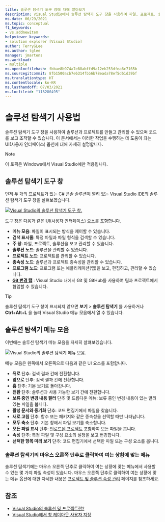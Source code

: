```yaml
---
title: 솔루션 탐색기 도구 창에 대해 알아보기
description: Visual Studio에서 솔루션 탐색기 도구 창을 사용하여 파일, 프로젝트, 솔루션을 만들고 관리하는 방법을 알아봅니다.
ms.date: 06/29/2021
ms.topic: conceptual
f1_keywords:
- vs.addnewitem
helpviewer_keywords:
- solution explorer [Visual Studio]
author: TerryGLee
ms.author: tglee
manager: jmartens
ms.workload:
- multiple
ms.openlocfilehash: fbbae8b974a7e88abffd9a12eb253dfea6c7165b
ms.sourcegitcommit: 8fb1500acb7e6314fbb6b78eada78ef5d61d39bf
ms.translationtype: HT
ms.contentlocale: ko-KR
ms.lasthandoff: 07/03/2021
ms.locfileid: "113280495"
---
```

# <a name="how-to-use-solution-explorer"></a>솔루션 탐색기 사용법

솔루션 탐색기 도구 창을 사용하여 솔루션과 프로젝트를 만들고 관리할 수 있으며 코드를 보고 조작할 수 있습니다. 이 문서에서는 이러한 작업을 수행하는 데 도움이 되는 UI(사용자 인터페이스) 옵션에 대해 자세히 설명합니다.

> [!NOTE]
> 이 토픽은 Windows에서 Visual Studio에만 적용됩니다.

## <a name="solution-explorer-tool-window"></a>솔루션 탐색기 도구 창

먼저 두 개의 프로젝트가 있는 C# 콘솔 솔루션이 열려 있는 [Visual Studio IDE](../get-started/visual-studio-ide.md)의 솔루션 탐색기 도구 창을 살펴보겠습니다.

[![Visual Studio의 솔루션 탐색기 도구 창.](media/solution-explorer-tool-window.png)](media/solution-explorer-tool-window.png#lightbox)

도구 창은 다음과 같은 UI(사용자 인터페이스) 요소를 포함합니다.

- **메뉴 모음**: 파일이 표시되는 방식을 제어할 수 있습니다.
- **검색 표시줄**: 특정 파일과 파일 형식을 검색할 수 있습니다.
- **주 창**: 파일, 프로젝트, 솔루션을 보고 관리할 수 있습니다.
- **솔루션 노드**: 솔루션을 관리할 수 있습니다.
- **프로젝트 노드**: 프로젝트를 관리할 수 있습니다.
- **종속성 노드**: 솔루션과 프로젝트 종속성을 관리할 수 있습니다.
- **프로그램 노드**: 프로그램 또는 애플리케이션(앱)을 보고, 편집하고, 관리할 수 있습니다.
- **[Git 변경 탭](../version-control/git-with-visual-studio.md?view=vs-2019&preserve-view=true#git-changes-window)** : Visual Studio 내에서 Git 및 GitHub를 사용하여 팀과 프로젝트에서 협업할 수 있습니다.

> [!TIP]
> 솔루션 탐색기 도구 창이 표시되지 않으면 **보기** > **솔루션 탐색기** 를 사용하거나 **Ctrl**+**Alt**+**L** 을 눌러 Visual Studio 메뉴 모음에서 열 수 있습니다.

## <a name="solution-explorer-menu-bar"></a>솔루션 탐색기 메뉴 모음

이번에는 솔루션 탐색기 메뉴 모음을 자세히 살펴보겠습니다.

![Visual Studio의 솔루션 탐색기 메뉴 모음.](media/solution-explorer-menu-bar.png)

메뉴 모음은 왼쪽에서 오른쪽으로 다음과 같은 UI 요소를 포함합니다.

- **뒤로** 단추: 검색 결과 간에 전환합니다.
- **앞으로** 단추: 검색 결과 간에 전환합니다.
- **홈** 단추: 기본 보기로 돌아갑니다.
- **전환** 단추: 솔루션과 사용 가능한 보기 간에 전환합니다.
- **보류 중인 변경 내용 필터** 단추 및 드롭다운 메뉴: 보류 중인 변경 내용이 있는 열려 있는 파일을 봅니다.
- **활성 문서와 동기화** 단추: 코드 편집기에서 파일을 찾습니다.
- **새로 고침** 단추: 함수 또는 패키지와 같은 종속성을 선택할 때만 나타납니다.
- **모두 축소**  단추: 기본 창에서 파일 보기를 축소합니다.
- **모든 파일 표시** 단추: [언로드된 프로젝트](filtered-solutions.md#toggle-unloaded-project-visibility) 포함하여 모든 파일을 봅니다.
- **속성** 단추: 특정 파일 및 구성 요소의 설정을 보고 변경합니다.
- **선택한 항목 미리 보기** 단추: 코드 편집기에서 선택한 파일 또는 구성 요소를 봅니다.

### <a name="solution-explorer-right-click-context-menu"></a>솔루션 탐색기의 마우스 오른쪽 단추로 클릭하여 여는 상황에 맞는 메뉴

솔루션 탐색기에는 마우스 오른쪽 단추로 클릭하여 여는 상황에 맞는 메뉴에서 사용할 수 있는 몇 가지 파일 속성이 있습니다. 마우스 오른쪽 단추로 클릭하여 여는 상황에 맞는 메뉴 옵션에 대한 자세한 내용은 [프로젝트 및 솔루션 속성 관리](managing-project-and-solution-properties.md) 페이지를 참조하세요.

## <a name="see-also"></a>참조

- [Visual Studio의 솔루션 및 프로젝트란?](solutions-and-projects-in-visual-studio.md)
- [Visual Studio에서 창 레이아웃 사용자 지정](customizing-window-layouts-in-visual-studio.md)
